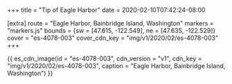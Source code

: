 +++
title = "Tip of Eagle Harbor"
date = 2020-02-10T07:42:24-08:00

[extra]
route = "Eagle Harbor, Bainbridge Island, Washington"
markers = "markers.js"
bounds = {sw = [47.615, -122.549], ne = [47.635, -122.529]}
cover = "es-4078-003"
cover_cdn_key = "img/v1/2020/02/es-4078-003"
+++

<!-- more -->

{{ es_cdn_image(id = "es-4078-003", cdn_version = "v1", cdn_key = "img/v1/2020/02/es-4078-003", caption = "Eagle Harbor, Bainbridge Island, Washington") }}
